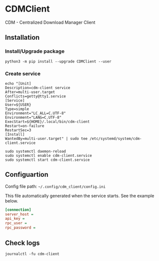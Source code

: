 # CDMClient
CDM - Centralized Download Manager Client

## Installation

### Install/Upgrade package
``` shell
python3 -m pip install --upgrade CDMClient --user
```

### Create service
``` shell
echo "[Unit]
Description=cdm-client service
After=multi-user.target
Conflicts=getty@tty1.service
[Service]
User=${USER}
Type=simple
Environment="LC_ALL=C.UTF-8"
Environment="LANG=C.UTF-8"
ExecStart=${HOME}/.local/bin/cdm-client
Restart=on-failure
RestartSec=3
[Install]
WantedBy=multi-user.target" | sudo tee /etc/systemd/system/cdm-client.service
```
``` shell
sudo systemctl daemon-reload
sudo systemctl enable cdm-client.service
sudo systemctl start cdm-client.service
```

## Configuartion
Config file path: ```~/.config/cdm_client/config.ini```

This file automatically generated when the service starts. See the example below.
``` ini
[connection]
server_host =
api_key =
rpc_user =
rpc_password =
```

## Check logs
``` shell
journalctl -fu cdm-client
```
